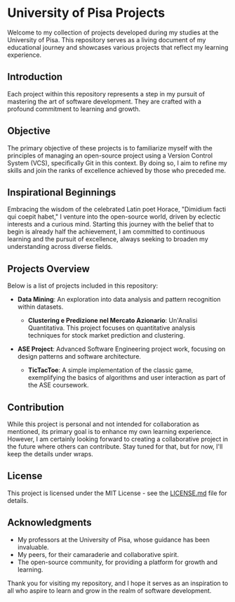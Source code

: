 # University of Pisa Projects

Welcome to my collection of projects developed during my studies at the University of Pisa. This repository serves as a living document of my educational journey and showcases various projects that reflect my learning experience.

## Introduction

Each project within this repository represents a step in my pursuit of mastering the art of software development. They are crafted with a profound commitment to learning and growth.

## Objective

The primary objective of these projects is to familiarize myself with the principles of managing an open-source project using a Version Control System (VCS), specifically Git in this context. By doing so, I aim to refine my skills and join the ranks of excellence achieved by those who preceded me.



## Inspirational Beginnings

Embracing the wisdom of the celebrated Latin poet Horace, "Dimidium facti qui coepit habet," I venture into the open-source world, driven by eclectic interests and a curious mind. Starting this journey with the belief that to begin is already half the achievement, I am committed to continuous learning and the pursuit of excellence, always seeking to broaden my understanding across diverse fields.

## Projects Overview
Below is a list of projects included in this repository:

- **Data Mining**: An exploration into data analysis and pattern recognition within datasets.
   - **Clustering e Predizione nel Mercato Azionario**: Un'Analisi Quantitativa. This project focuses on quantitative analysis techniques for stock market prediction and clustering.

- **ASE Project**: Advanced Software Engineering project work, focusing on design patterns and software architecture.
   - **TicTacToe**: A simple implementation of the classic game, exemplifying the basics of algorithms and user interaction as part of the ASE coursework.

## Contribution

While this project is personal and not intended for collaboration as mentioned, its primary goal is to enhance my own learning experience. However, I am certainly looking forward to creating a collaborative project in the future where others can contribute. Stay tuned for that, but for now, I'll keep the details under wraps.

## License

This project is licensed under the MIT License - see the [LICENSE.md](LICENSE) file for details.

## Acknowledgments

- My professors at the University of Pisa, whose guidance has been invaluable.
- My peers, for their camaraderie and collaborative spirit.
- The open-source community, for providing a platform for growth and learning.

Thank you for visiting my repository, and I hope it serves as an inspiration to all who aspire to learn and grow in the realm of software development.

